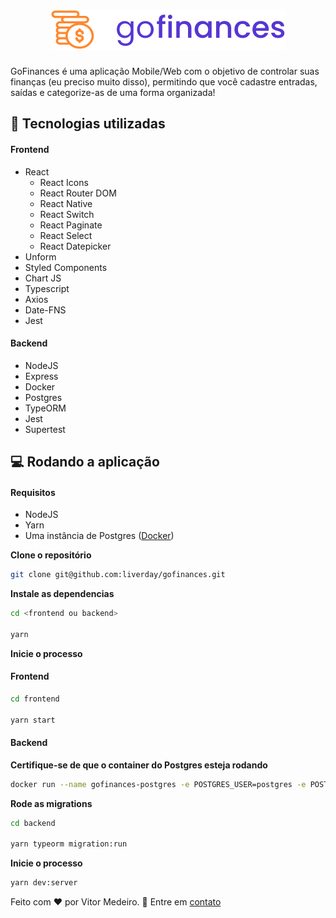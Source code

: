 # <h1 align="center">![Go Finances](.github/logo.svg)</h1>

GoFinances é uma aplicação Mobile/Web com o objetivo de controlar suas finanças (eu preciso muito disso), permitindo que você cadastre entradas, saídas e categorize-as de uma forma organizada!

## 🚀 Tecnologias utilizadas

#### Frontend
- React
    - React Icons
    - React Router DOM
    - React Native
    - React Switch
    - React Paginate
    - React Select
    - React Datepicker
- Unform
- Styled Components
- Chart JS
- Typescript
- Axios
- Date-FNS
- Jest


#### Backend
- NodeJS
- Express
- Docker
- Postgres
- TypeORM
- Jest
- Supertest

## 💻 Rodando a aplicação

#### Requisitos

- NodeJS
- Yarn
- Uma instância de Postgres ([Docker](https://hub.docker.com/_/postgres))

**Clone o repositório**

```sh
git clone git@github.com:liverday/gofinances.git
```

**Instale as dependencias**

```sh
cd <frontend ou backend>

yarn
```

**Inicie o processo**

#### Frontend

```sh
cd frontend

yarn start
```

#### Backend

**Certifique-se de que o container do Postgres esteja rodando**

```sh
docker run --name gofinances-postgres -e POSTGRES_USER=postgres -e POSTGRES_PASSWORD=p0stgres -e POSTGRES_DB=gofinances -p 5432:5432 -d postgres
```

**Rode as migrations**

```sh
cd backend

yarn typeorm migration:run
```

**Inicie o processo**

```sh
yarn dev:server
```

Feito com :heart: por Vitor Medeiro. 🤝 Entre em [contato](https://www.linkedin.com/in/vitor-medeiro-9096ab138) 